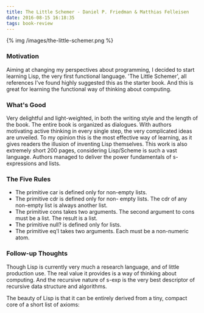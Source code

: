 ```yaml
---
title: The Little Schemer - Daniel P. Friedman & Matthias Felleisen
date: 2016-08-15 16:18:35
tags: book-review
---
```


{% img /images/the-little-schemer.png %}

### Motivation
Aiming at changing my perspectives about programming, I decided to start learning Lisp, the very first functional language. 'The Little Schemer', all references I've found highly suggested this as the starter book. And this is great for learning the functional way of thinking about computing.

### What's Good
Very delightful and light-weighted, in both the writing style and the length of the book. The entire book is organized as dialogues. With authors motivating active thinking in every single step, the very complicated ideas are unveiled. To my opinion this is the most effective way of learning, as it gives readers the illusion of inventing Lisp themselves. This work is also extremely short 200 pages, considering Lisp/Scheme is such a vast language. Authors managed to deliver the power fundamentals of s-expressions and lists.

### The Five Rules
- The primitive car is defined only for non-empty lists.
- The primitive cdr is defined only for non- empty lists. The cdr of any non-empty list is always another list.
- The primitive cons takes two arguments. The second argument to cons must be a list. The result is a list.
- The primitive null? is defined only for lists.
- The primitive eq'l takes two arguments. Each must be a non-numeric atom.

### Follow-up Thoughts
Though Lisp is currently very much a research language, and of little production use. The real value it provides is a way of thinking about computing. And the recursive nature of s-exp is the very best descriptor of recursive data structure and algorithms.

The beauty of Lisp is that it can be entirely derived from a tiny, compact core of a short list of axioms:

